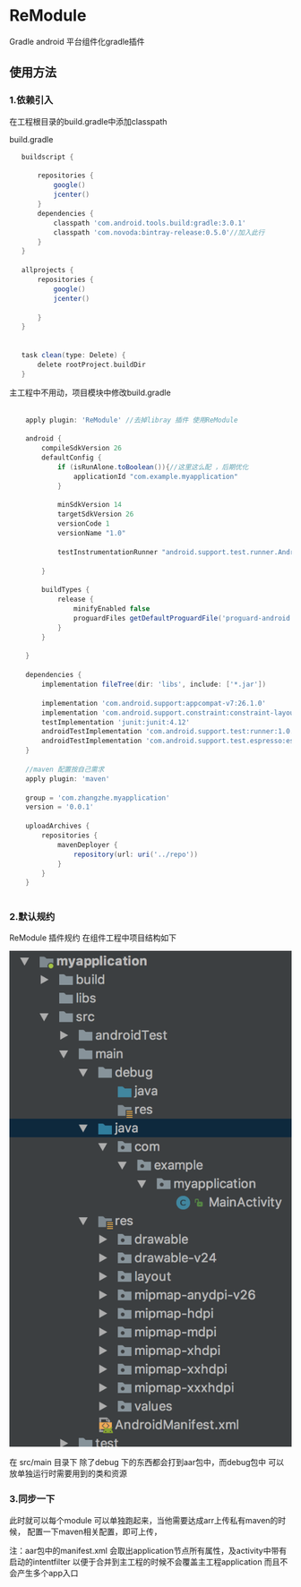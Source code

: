 # ReModule
Gradle android 平台组件化gradle插件

## 使用方法
### 1.依赖引入
 在工程根目录的build.gradle中添加classpath
 
 build.gradle
 ```groovy
    buildscript {
        
        repositories {
            google()
            jcenter()
        }
        dependencies {
            classpath 'com.android.tools.build:gradle:3.0.1'
            classpath 'com.novoda:bintray-release:0.5.0'//加入此行
        }
    }
    
    allprojects {
        repositories {
            google()
            jcenter()
           
        }
    }
    
    
    task clean(type: Delete) {
        delete rootProject.buildDir
    }

 ```
 
 主工程中不用动，项目模块中修改build.gradle
 
 ```groovy
 
     apply plugin: 'ReModule' //去掉libray 插件 使用ReModule
     
     android {
         compileSdkVersion 26
         defaultConfig {
             if (isRunAlone.toBoolean()){//这里这么配 ，后期优化
                 applicationId "com.example.myapplication"
             }
     
             minSdkVersion 14
             targetSdkVersion 26
             versionCode 1
             versionName "1.0"
     
             testInstrumentationRunner "android.support.test.runner.AndroidJUnitRunner"
     
         }
     
         buildTypes {
             release {
                 minifyEnabled false
                 proguardFiles getDefaultProguardFile('proguard-android.txt'), 'proguard-rules.pro'
             }
         }
     
     }
     
     dependencies {
         implementation fileTree(dir: 'libs', include: ['*.jar'])
     
         implementation 'com.android.support:appcompat-v7:26.1.0'
         implementation 'com.android.support.constraint:constraint-layout:1.0.2'
         testImplementation 'junit:junit:4.12'
         androidTestImplementation 'com.android.support.test:runner:1.0.1'
         androidTestImplementation 'com.android.support.test.espresso:espresso-core:3.0.1'
     }
     
     //maven 配置按自己需求
     apply plugin: 'maven'
     
     group = 'com.zhangzhe.myapplication'
     version = '0.0.1'
     
     uploadArchives {
         repositories {
             mavenDeployer {
                 repository(url: uri('../repo'))
             }
         }
     }
     
 ```
 
 ### 2.默认规约
 ReModule 插件规约
 在组件工程中项目结构如下
 
 ![](art/WX20171222-114936@2x.png)
 
 在 src/main 目录下 除了debug 下的东西都会打到aar包中，而debug包中
 可以放单独运行时需要用到的类和资源
 
 ### 3.同步一下
   此时就可以每个module 可以单独跑起来，当他需要达成arr上传私有maven的时候，
   配置一下maven相关配置，即可上传，
   
   注：aar包中的manifest.xml 会取出application节点所有属性，及activity中带有
    启动的intentfilter 以便于合并到主工程的时候不会覆盖主工程application 而且不会产生多个app入口
